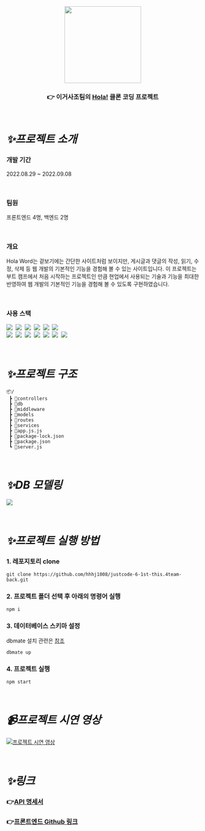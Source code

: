 <div align="center">
  <img src="https://user-images.githubusercontent.com/110225060/197337903-82af5ddd-444f-443b-a16a-b48b56ef2bf1.png" width=200/>


  ### 👉 이거사조팀의 **[Hola!](https://holaworld.io/)** 클론 코딩 프로젝트
</div>

<br>

# _✨프로젝트 소개_

### **개발 기간**
2022.08.29 ~ 2022.09.08

<br>

### **팀원**
프론트엔드 4명, 백엔드 2명

<br>

### **개요**
Hola Word는 겉보기에는 간단한 사이트처럼 보이지만, 게시글과 댓글의 작성, 읽기, 수정, 삭제 등 웹 개발의 기본적인 기능을 경험해 볼 수 있는 사이트입니다. 이 프로젝트는 부트 캠프에서 처음 시작하는 프로젝트인 만큼 현업에서 사용되는 기술과 기능을 최대한 반영하여 웹 개발의 기본적인 기능을 경험해 볼 수 있도록 구현하였습니다.

<br>

### **사용 스택**
<img src="https://img.shields.io/badge/JavaScript-F7DF1E?style=for-the-badge&logo=JavaScript&logoColor=white"/>&nbsp;
<img src="https://img.shields.io/badge/React-61DAFB?style=for-the-badge&logo=React&logoColor=white"/>&nbsp;
<img src="https://img.shields.io/badge/Sass-CC6699?style=for-the-badge&logo=Sass&logoColor=white"/>&nbsp;
<img src="https://img.shields.io/badge/Slick-FF880F?style=for-the-badge&logo=SlickPic&logoColor=white"/>&nbsp;
<img src="https://img.shields.io/badge/React modal-0088CC?style=for-the-badge&logo=React&logoColor=white"/>&nbsp;
<img src="https://img.shields.io/badge/Create portal-09D3AC?style=for-the-badge&logo=Create React App&logoColor=white"/>&nbsp; <br>
<img src="https://img.shields.io/badge/Node.js-39933?style=for-the-badge&logo=Node.js&logoColor=white"/>&nbsp;
<img src="https://img.shields.io/badge/Express-000000?style=for-the-badge&logo=express&logoColor=white"/>&nbsp;
<img src="https://img.shields.io/badge/MySQL-4479A1?style=for-the-badge&logo=MySQL&logoColor=white"/>&nbsp;
<img src="https://img.shields.io/badge/TypeORM-262627?style=for-the-badge&logo=TypeORM&logoColor=white"/>&nbsp;
<img src="https://img.shields.io/badge/Bcrypt-003A70?style=for-the-badge&logo=Bcrypt&logoColor=white"/>&nbsp;
<img src="https://img.shields.io/badge/JWT-FBBA00?style=for-the-badge&logo=JWT&logoColor=white"/>&nbsp;
<img src="https://img.shields.io/badge/RESTful API-2478CC?style=for-the-badge&logo=RESTful API&logoColor=white"/>&nbsp;

<br>

# _✨프로젝트 구조_
```
📦/
 ┣ 📂controllers
 ┣ 📂db
 ┣ 📂middleware
 ┣ 📂models
 ┣ 📂routes
 ┣ 📂services
 ┣ 📜app.js.js
 ┣ 📜package-lock.json
 ┣ 📜package.json
 ┗ 📜server.js
```

<br>

# _✨DB 모델링_
![](https://user-images.githubusercontent.com/110225060/197342659-41c8fe87-7d62-4e41-a043-8bddd7b9c064.png)

<br>

# _✨프로젝트 실행 방법_
### 1. 레포지토리 clone
```
git clone https://github.com/hhhj1008/justcode-6-1st-this.4team-back.git
```
### 2. 프로젝트 폴더 선택 후 아래의 명령어 실행
```
npm i
```
### 3. 데이터베이스 스키마 설정
dbmate 설치 관련은 [참조](https://github.com/amacneil/dbmate)
```
dbmate up
```
### 4. 프로젝트 실행
```
npm start
```

<br>

# _📹프로젝트 시연 영상_
[![프로젝트 시연 영상](http://img.youtube.com/vi/xo1gqoUQRx0/0.jpg)](https://youtu.be/xo1gqoUQRx0?t=0s) 

<br>

# *✨링크*
### 👉[API 명세서 ](https://documenter.getpostman.com/view/22723177/2s847Ftsdk)  
### 👉[프론트엔드 Github 링크](https://github.com/wecode-bootcamp-korea/justcode-6-1st-this.4team-front) 
